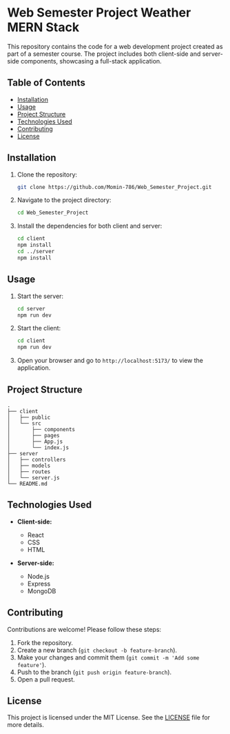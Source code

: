 # Web Semester Project Weather MERN Stack

This repository contains the code for a web development project created as part of a semester course. The project includes both client-side and server-side components, showcasing a full-stack application.

## Table of Contents
- [Installation](#installation)
- [Usage](#usage)
- [Project Structure](#project-structure)
- [Technologies Used](#technologies-used)
- [Contributing](#contributing)
- [License](#license)

## Installation

1. Clone the repository:
   ```bash
   git clone https://github.com/Momin-786/Web_Semester_Project.git
   ```
2. Navigate to the project directory:
   ```bash
   cd Web_Semester_Project
   ```
3. Install the dependencies for both client and server:
   ```bash
   cd client
   npm install
   cd ../server
   npm install
   ```

## Usage

1. Start the server:
   ```bash
   cd server
   npm run dev
   ```
2. Start the client:
   ```bash
   cd client
   npm run dev
   ```
3. Open your browser and go to `http://localhost:5173/` to view the application.

## Project Structure

```
.
├── client
│   ├── public
│   └── src
│       ├── components
│       ├── pages
│       ├── App.js
│       └── index.js
├── server
│   ├── controllers
│   ├── models
│   ├── routes
│   └── server.js
└── README.md
```

## Technologies Used

- **Client-side:**
  - React
  - CSS
  - HTML

- **Server-side:**
  - Node.js
  - Express
  - MongoDB

## Contributing

Contributions are welcome! Please follow these steps:

1. Fork the repository.
2. Create a new branch (`git checkout -b feature-branch`).
3. Make your changes and commit them (`git commit -m 'Add some feature'`).
4. Push to the branch (`git push origin feature-branch`).
5. Open a pull request.

## License

This project is licensed under the MIT License. See the [LICENSE](LICENSE) file for more details.
```
